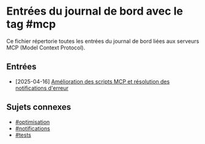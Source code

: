 # Entrées du journal de bord avec le tag #mcp

Ce fichier répertorie toutes les entrées du journal de bord liées aux serveurs MCP (Model Context Protocol).

## Entrées

- [2025-04-16] [Amélioration des scripts MCP et résolution des notifications d'erreur](../entries/2025-04-16-amelioration-scripts-mcp.md)

## Sujets connexes

- [#optimisation](optimisation.md)
- [#notifications](notifications.md)
- [#tests](tests.md)
